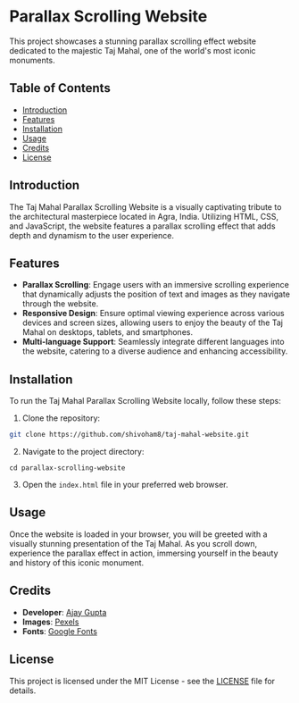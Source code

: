 # Parallax Scrolling Website

This project showcases a stunning parallax scrolling effect website dedicated to the majestic Taj Mahal, one of the world's most iconic monuments.

## Table of Contents
- [Introduction](#introduction)
- [Features](#features)
- [Installation](#installation)
- [Usage](#usage)
- [Credits](#credits)
- [License](#license)

## Introduction

The Taj Mahal Parallax Scrolling Website is a visually captivating tribute to the architectural masterpiece located in Agra, India. Utilizing HTML, CSS, and JavaScript, the website features a parallax scrolling effect that adds depth and dynamism to the user experience.

## Features

- **Parallax Scrolling**: Engage users with an immersive scrolling experience that dynamically adjusts the position of text and images as they navigate through the website.
- **Responsive Design**: Ensure optimal viewing experience across various devices and screen sizes, allowing users to enjoy the beauty of the Taj Mahal on desktops, tablets, and smartphones.
- **Multi-language Support**: Seamlessly integrate different languages into the website, catering to a diverse audience and enhancing accessibility.

## Installation

To run the Taj Mahal Parallax Scrolling Website locally, follow these steps:

1. Clone the repository:

```bash
git clone https://github.com/shivoham8/taj-mahal-website.git
```

2. Navigate to the project directory:

```
cd parallax-scrolling-website
```

3. Open the `index.html` file in your preferred web browser.

## Usage

Once the website is loaded in your browser, you will be greeted with a visually stunning presentation of the Taj Mahal. As you scroll down, experience the parallax effect in action, immersing yourself in the beauty and history of this iconic monument.

## Credits

- **Developer**: [Ajay Gupta](https://github.com/shivoham8)
- **Images**: [Pexels](https://www.pexels.com/search/taj%20mahal/)
- **Fonts**: [Google Fonts](https://fonts.google.com)

## License

This project is licensed under the MIT License - see the [LICENSE](LICENSE) file for details.
